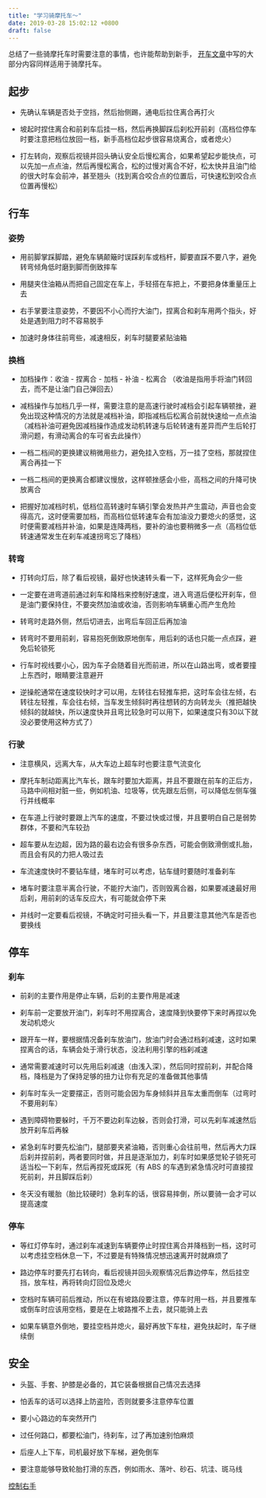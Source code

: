 ```yaml
---
title: "学习骑摩托车〜"
date: 2019-03-28 15:02:12 +0800
draft: false
---
```


总结了一些骑摩托车时需要注意的事情，也许能帮助到新手， [开车文章](https://lijingcheng.github.io/posts/car/)中写的大部分内容同样适用于骑摩托车。

## 起步
- 先确认车辆是否处于空挡，然后抬侧踢，通电后拉住离合再打火

- 坡起时捏住离合和前刹车后挂一档，然后再换脚踩后刹松开前刹（高档位停车时要注意把档位放回一档，新手高档位起步很容易烧离合，或者熄火）

- 打左转向，观察后视镜并回头确认安全后慢松离合，如果希望起步能快点，可以先加一点点油，然后再慢松离合，松的过慢对离合不好，松太快并且油门给的很大时车会前冲，甚至翘头（找到离合咬合点的位置后，可快速松到咬合点位置再慢松）

## 行车
### 姿势
- 用前脚掌踩脚踏，避免车辆颠簸时误踩刹车或档杆，脚要直踩不要八字，避免转弯倾角低时磨到脚而倒致摔车

- 用腿夹住油箱从而把自己固定在车上，手轻搭在车把上，不要把身体重量压上去

- 右手掌要注意姿势，不要因不小心而拧大油门，捏离合和刹车用两个指头，好处是遇到阻力时不容易脱手

- 加速时身体往前弯些，减速相反，刹车时腿要紧贴油箱

### 换档
- 加档操作：收油 - 捏离合 - 加档 - 补油 - 松离合 （收油是指用手将油门转回去，而不是让油门自己弹回去）

- 减档操作与加档几乎一样，需要注意的是高速行驶时减档会引起车辆顿挫，避免出现这种情况的方法就是减档补油，即指减档后松离合前就快速给一点点油（减档补油可避免因减档操作造成发动机转速与后轮转速有差异而产生后轮打滑问题，有滑动离合的车可省去此操作）

- 一档二档间的更换建议稍微用些力，避免挂入空档，万一挂了空档，那就捏住离合再挂一下

- 一档二档间的更换离合都建议慢放，这样顿挫感会小些，高档之间的升降可快放离合

- 把握好加减档时机，低档位高转速时车辆引擎会发热并产生震动，声音也会变得高亢，这时便需要加档，而高档位低转速车会有加油没力要熄火的感觉，这时便需要减档并补油，如果是连降两档，要补的油也要稍微多一点（高档位低转速通常发生在刹车减速拐弯忘了降档）

### 转弯
- 打转向灯后，除了看后视镜，最好也快速转头看一下，这样死角会少一些

- 一定要在进弯道前通过刹车和降档来控制好速度，进入弯道后便松开刹车，但是油门要保持住，不要突然加油或收油，否则影响车辆重心而产生危险

- 转弯时走路外侧，然后切进去，出弯后车回正后再加油

- 转弯时不要用前刹，容易抱死倒致原地倒车，用后刹的话也只能一点点踩，避免后轮锁死

- 行车时视线要小心，因为车子会随着目光而前进，所以在山路出弯，或者要撞上东西时，眼睛要注意避开

- 逆操舵通常在速度较快时才可以用，左转往右轻推车把，这时车会往左倾，右转往左轻推，车会往右倾，当车发生倾斜时再往想转的方向转龙头（推把越快倾斜的就越快，所以速度快并且弯比较急时可以用下，如果速度只有30以下就没必要使用这种方式了）

### 行驶
- 注意横风，远离大车，从大车边上超车时也要注意气流变化

- 摩托车制动距离比汽车长，跟车时要加大距离，并且不要跟在前车的正后方，马路中间相对脏一些，例如机油、垃圾等，优先跟左后侧，可以降低左侧车强行并线概率

- 在车道上行驶时要跟上汽车的速度，不要过快或过慢，并且要明白自己是弱势群体，不要和汽车较劲

- 超车要从左边超，因为路的最右边会有很多杂东西，可能会倒致滑倒或扎胎，而且会有风的力把人吸过去

- 车流速度快时不要钻车缝，堵车时可以考虑，钻车缝时要随时准备刹车

- 堵车时要注意半离合行驶，不能拧大油门，否则毁离合器，如果要减速最好用后刹，用前刹的话车反应大，有可能就会停下来

- 并线时一定要看后视镜，不确定时可扭头看一下，并且要注意其他汽车是否也要换线

## 停车
### 刹车
- 前刹的主要作用是停止车辆，后刹的主要作用是减速

- 刹车前一定要放开油门，刹车时不用捏离合，速度降到快要停下来时再捏以免发动机熄火

- 跟开车一样，要根据情况备刹车放油门，放油门时会通过档刹减速，这时如果捏离合的话，车辆会处于滑行状态，没法利用引擎的档刹减速

- 通常需要减速时可以先用后刹减速（由浅入深），然后同时捏前刹，并配合降档，降档是为了保持足够的扭力让你有充足的准备做其他事情

- 刹车时车头一定要摆正，否则可能会因为车身倾斜并且车太重而倒车（过弯时不要用刹车）

- 遇到障碍物要躲时，千万不要边刹车边躲，否则会打滑，可以先刹车减速然后放开刹车后再躲

- 紧急刹车时要先松油门，腿部要夹紧油箱，否则重心会往前甩，然后再大力踩后刹并捏前刹，两者要同时做，并且是逐渐加力，刹车时如果感觉轮子锁死可适当松一下刹车，然后再捏死或踩死（有 ABS 的车遇到紧急情况时可直接捏死前刹，并且脚踩后刹）

- 冬天没有暖胎（胎比较硬时）急刹车的话，很容易摔倒，所以要骑一会才可以提高速度

### 停车
- 等红灯停车时，通过刹车减速到车辆要停止时捏住离合并降档到一档，这时可以考虑挂空档休息一下，不过要是有特殊情况想迅速离开时就麻烦了

- 路边停车时要先打右转向，看后视镜并回头观察情况后靠边停车，然后挂空挡，放车柱，再将转向灯回位及熄火

- 空档时车辆可前后推动，所以在有坡路段要注意，停车时用一档，并且要推车或倒车时应该用空档，要是在上坡路推不上去，就只能骑上去

- 如果车辆意外倒地，要挂空档并熄火，最好再放下车柱，避免扶起时，车子继续倒

## 安全
- 头盔、手套、护膝是必备的，其它装备根据自己情况去选择

- 怕丢车的话可以选择上防盗险，否则就要多注意停车位置

- 要小心路边的车突然开门

- 过任何路口，都要松油门，待刹车，过了再加速别怕麻烦

- 后座人上下车，司机最好放下车梯，避免倒车

- 要注意能够导致轮胎打滑的东西，例如雨水、落叶、砂石、坑洼、斑马线

[控制右手]()





